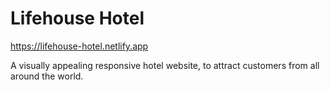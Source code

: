 # Lifehouse Hotel
https://lifehouse-hotel.netlify.app

A visually appealing responsive hotel website, to attract customers from all around the world.
